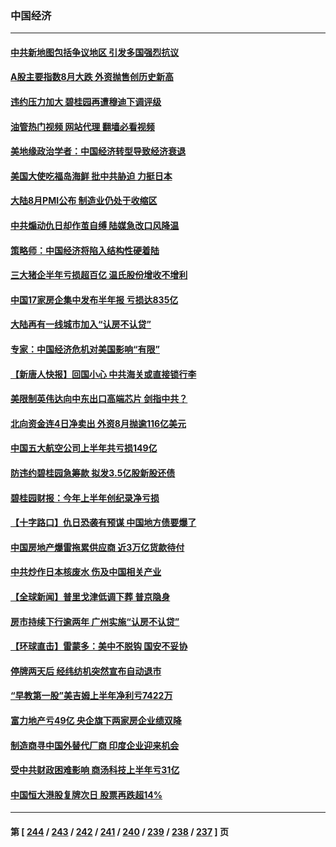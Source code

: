 ### 中国经济
---
#### [中共新地图包括争议地区 引发多国强烈抗议](../../pages/ncid283/n14064823.md?09010445) 
#### [A股主要指数8月大跌 外资抛售创历史新高](../../pages/ncid283/n14064634.md?09010445) 
#### [违约压力加大 碧桂园再遭穆迪下调评级](../../pages/ncid283/n14064816.md?09010445) 
#### [油管热门视频 网站代理 翻墙必看视频](http://138.2.39.72:81/youtube.html?epic-marker?09010445)
#### [美地缘政治学者：中国经济转型导致经济衰退](../../pages/ncid283/n14064429.md?09010445) 
#### [美国大使吃福岛海鲜 批中共胁迫 力挺日本](../../pages/ncid283/n14064720.md?09010445) 
#### [大陆8月PMI公布 制造业仍处于收缩区](../../pages/ncid283/n14064370.md?09010445) 
#### [中共煽动仇日却作茧自缚 陆媒急改口风降温](../../pages/ncid283/n14064396.md?09010445) 
#### [策略师：中国经济将陷入结构性硬着陆](../../pages/ncid283/n14064254.md?09010445) 
#### [三大猪企半年亏损超百亿 温氏股份增收不增利](../../pages/ncid283/n14064353.md?09010445) 
#### [中国17家房企集中发布半年报 亏损达835亿](../../pages/ncid283/n14064276.md?09010445) 
#### [大陆再有一线城市加入“认房不认贷”](../../pages/ncid283/n14064289.md?09010445) 
#### [专家：中国经济危机对美国影响“有限”](../../pages/ncid283/n14064205.md?09010445) 
#### [【新唐人快报】回国小心 中共海关或直接锁行李](../../pages/ncid283/n14064261.md?09010445) 
#### [美限制英伟达向中东出口高端芯片 剑指中共？](../../pages/ncid283/n14064244.md?09010445) 
#### [北向资金连4日净卖出 外资8月抛逾116亿美元](../../pages/ncid283/n14064152.md?09010445) 
#### [中国五大航空公司上半年共亏损149亿](../../pages/ncid283/n14064211.md?09010445) 
#### [防违约碧桂园急筹款 拟发3.5亿股新股还债](../../pages/ncid283/n14064199.md?09010445) 
#### [碧桂园财报：今年上半年创纪录净亏损](../../pages/ncid283/n14064180.md?09010445) 
#### [【十字路口】仇日恐袭有预谋 中国地方债要爆了](../../pages/ncid283/n14064172.md?09010445) 
#### [中国房地产爆雷拖累供应商 近3万亿货款待付](../../pages/ncid283/n14063980.md?09010445) 
#### [中共炒作日本核废水 伤及中国相关产业](../../pages/ncid283/n14064080.md?09010445) 
#### [【全球新闻】普里戈津低调下葬 普京隐身](../../pages/ncid283/n14063924.md?09010445) 
#### [房市持续下行逾两年 广州实施“认房不认贷”](../../pages/ncid283/n14064009.md?09010445) 
#### [【环球直击】雷蒙多：美中不脱钩 国安不妥协](../../pages/ncid283/n14063447.md?09010445) 
#### [停牌两天后 经纬纺机突然宣布自动退市](../../pages/ncid283/n14063692.md?09010445) 
#### [“早教第一股”美吉姆上半年净利亏7422万](../../pages/ncid283/n14063677.md?09010445) 
#### [富力地产亏49亿 央企旗下两家房企业绩双降](../../pages/ncid283/n14063621.md?09010445) 
#### [制造商寻中国外替代厂商 印度企业迎来机会](../../pages/ncid283/n14063606.md?09010445) 
#### [受中共财政困难影响 商汤科技上半年亏31亿](../../pages/ncid283/n14063550.md?09010445) 
#### [中国恒大港股复牌次日 股票再跌超14%](../../pages/ncid283/n14063545.md?09010445) 

---
#### 第 [ [244](./244.md?09010445) / [243](./243.md?09010445) / [242](./242.md?09010445) / [241](./241.md?09010445) / [240](./240.md?09010445) / [239](./239.md?09010445) / [238](./238.md?09010445) / [237](./237.md?09010445) ] 页
